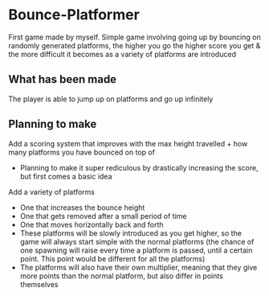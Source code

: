 # Bounce-Platformer

First game made by myself. Simple game involving going up by bouncing on randomly generated platforms, the higher you go the higher score you get & the more difficult it becomes as a variety of platforms are introduced

## What has been made

The player is able to jump up on platforms and go up infinitely

## Planning to make

Add a scoring system that improves with the max height travelled + how many platforms you have bounced on top of

- Planning to make it super rediculous by drastically increasing the score, but first comes a basic idea

Add a variety of platforms
 - One that increases the bounce height
 - One that gets removed after a small period of time
 - One that moves horizontally back and forth
 - These platforms will be slowly introduced as you get higher, so the game will always start simple with the normal platforms (the chance of one spawning will raise every time a platform is passed, until a certain point. This point would be different for all the platforms)
 - The platforms will also have their own multiplier, meaning that they give more points than the normal platform, but also differ in points themselves